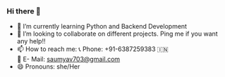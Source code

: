 ### Hi there 👋
- 🌱 I’m currently learning Python and Backend Development
- 👯 I’m looking to collaborate on different projects. Ping me if you want any help!!
- 📫 How to reach me: 📞 Phone: +91-6387259383 🇮🇳  
                         📧 E- Mail: saumyav703@gmail.com
- 😄 Pronouns: she/Her
<!--
**saumya-703/saumya-703** is a ✨ _special_ ✨ repository because its `README.md` (this file) appears on your GitHub profile.

Here are some ideas to get you started:

- 🔭 I’m currently working on ...
- 🌱 I’m currently learning ...
- 👯 I’m looking to collaborate on ...
- 🤔 I’m looking for help with ...
- 💬 Ask me about ...
- 📫 How to reach me: ...
- 😄 Pronouns: ...
- ⚡ Fun fact: ...
-->
